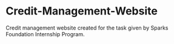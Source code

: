 # Credit-Management-Website
Credit management website created for the task given by Sparks Foundation Internship Program.


